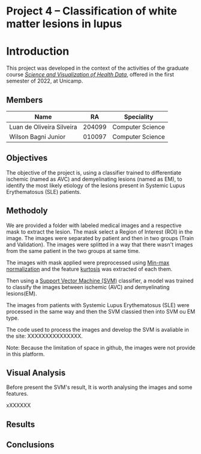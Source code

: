 # Project 4 – Classification of white matter lesions in lupus

# Introduction

This project was developed in the context of the activities of the graduate course [_Science and Visualization of Health Data_](https://ds4h.org/), offered in the first semester of 2022, at Unicamp.

## Members

<div align="center">
  
Name | RA | Speciality
---|---|---
Luan de Oliveira Silveira | 204099 | Computer Science
Wilson Bagni Junior | 010097 | Computer Science
  
</div>

## Objectives

The objective of the project is, using a classifier trained to differentiate ischemic (named as AVC) and demyelinating lesions (named as EM), to identify the most likely etiology of the lesions present in Systemic Lupus Erythematosus (SLE) patients.

## Methodoly 

We are provided a folder with labeled medical images and a respective mask to extract the lesion. The mask select a Region of Interest (ROI) in the image.
The images were separated by patient and then in two groups (Train and Validation). The images were splitted in a way that there wasn't images from the same patient in the two groups at same time.

The images with mask applied were preprocessed using [Min-max normalization](https://en.wikipedia.org/wiki/Feature_scaling#Rescaling_(min-max_normalization)) and the feature [kurtosis](https://en.wikipedia.org/wiki/Kurtosis) was extracted of each them.

Then using a [Support Vector Machine (SVM)](https://en.wikipedia.org/wiki/Support-vector_machine) classifier, a model was trained to classify the images between ischemic (AVC) and demyelinating lesions(EM).

The images from patients with Systemic Lupus Erythematosus (SLE) were processed in the same way and then the SVM classied then into SVM ou EM type.

The code used to process the images and develop the SVM is avaliable in the site: XXXXXXXXXXXXXXX. 

Note: Because the limitation of space in github, the images were not provide in this platform.


## Visual Analysis 

Before present the SVM's result, It is worth analysing the images and some features.

xXXXXXX

## Results


## Conclusions




